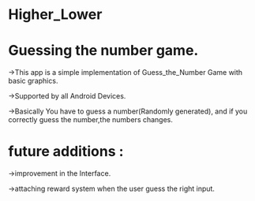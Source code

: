 # Higher_Lower
# Guessing the number game.
->This app is a simple implementation of Guess_the_Number Game with basic graphics.

->Supported by all Android Devices.

->Basically You have to guess a number(Randomly generated), and if you correctly guess the number,the numbers changes.

# future additions :
 ->improvement in the Interface.
 
 ->attaching reward system when the user guess the right input.
 
